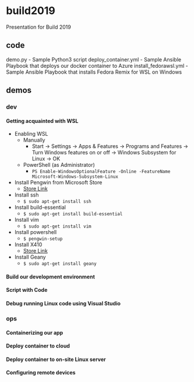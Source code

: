 # build2019
Presentation for Build 2019

## code

demo.py - Sample Python3 script
deploy_container.yml - Sample Ansible Playbook that deploys our docker container to Azure
install_fedorawsl.yml - Sample Ansible Playbook that installs Fedora Remix for WSL on Windows

## demos 

### dev

#### Getting acquainted with WSL

- Enabling WSL
    - Manually
        - Start -> Settings -> Apps & Features -> Programs and Features -> Turn Windows features on or off -> Windows Subsystem for Linux -> OK
    - PowerShell (as Administrator)
        - `PS Enable-WindowsOptionalFeature -Online -FeatureName Microsoft-Windows-Subsystem-Linux`
- Install Pengwin from Microsoft Store
    - [Store Link](https://www.microsoft.com/en-us/p/pengwin/9nv1gv1pxz6p)
- Install ssh
    - `$ sudo apt-get install ssh`
- Install build-essential
    - `$ sudo apt-get install build-essential`
- Install vim
    - `$ sudo apt-get install vim`
- Install powershell
    - `$ pengwin-setup`
- Install X410
    - [Store Link](https://www.microsoft.com/en-us/p/x410/9nlp712zmn9q)
- Install Geany
    - `$ sudo apt-get install geany`

#### Build our development environment

#### Script with Code

#### Debug running Linux code using Visual Studio

### ops

#### Containerizing our app

#### Deploy container to cloud​

#### Deploy container to on-site Linux server​

#### Configuring remote devices​
